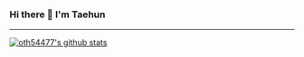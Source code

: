 ### Hi there 👋 I'm Taehun

---
[![oth54477's github stats](https://github-readme-stats.vercel.app/api?username=oth54477)](https://github.com/anuraghazra/github-readme-stats)
<!--
**oth54477/oth54477** is a ✨ _special_ ✨ repository because its `README.md` (this file) appears on your GitHub profile.

Here are some ideas to get you started:

- 🔭 I’m currently working on ...
- 🌱 I’m currently learning ...
- 👯 I’m looking to collaborate on ...
- 🤔 I’m looking for help with ...
- 💬 Ask me about ...
- 📫 How to reach me: ...
- 😄 Pronouns: ...
- ⚡ Fun fact: ...
-->
